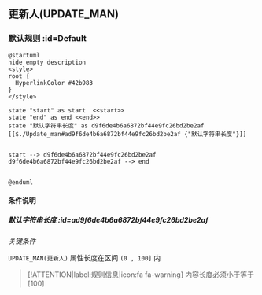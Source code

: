 ## 更新人(UPDATE_MAN) <!-- {docsify-ignore-all} -->

   

### 默认规则 :id=Default

```plantuml
@startuml
hide empty description
<style>
root {
  HyperlinkColor #42b983
}
</style>

state "start" as start  <<start>>
state "end" as end <<end>>
state "默认字符串长度" as d9f6de4b6a6872bf44e9fc26bd2be2af [[$./Update_man#ad9f6de4b6a6872bf44e9fc26bd2be2af {"默认字符串长度"}]]


start --> d9f6de4b6a6872bf44e9fc26bd2be2af 
d9f6de4b6a6872bf44e9fc26bd2be2af --> end 


@enduml
```

#### 条件说明

##### 默认字符串长度 :id=ad9f6de4b6a6872bf44e9fc26bd2be2af


*关键条件*


`UPDATE_MAN(更新人)` 属性长度在区间 `(0 , 100]` 内

> [!ATTENTION|label:规则信息|icon:fa fa-warning]
> 内容长度必须小于等于[100]







